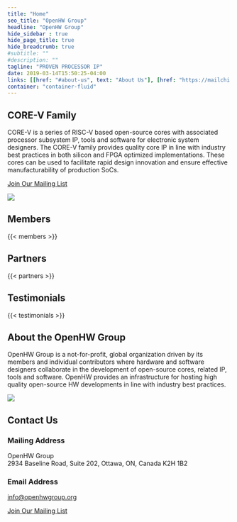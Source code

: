 ```yaml
---
title: "Home"
seo_title: "OpenHW Group"
headline: "OpenHW Group"
hide_sidebar : true
hide_page_title: true
hide_breadcrumb: true
#subtitle: ""
#description: ""
tagline: "PROVEN PROCESSOR IP"
date: 2019-03-14T15:50:25-04:00
links: [[href: "#about-us", text: "About Us"], [href: "https://mailchi.mp/77bbac3766fb/openhwgroup", text: "Join Our Mailing List"]]
container: "container-fluid"
---
```

<div id="core-v-family" class="row featured-section featured-core-v-family padding-top-30 padding-bottom-60">
  <div class="container">
    <div class="row">
      <div class="col-sm-12 col-md-12 col-md-offset-2">
        <h2 class="header-underline">CORE-V Family</h2>
        <p>CORE-V is a series of RISC-V based open-source cores with
          associated processor subsystem IP, tools and software for
          electronic system designers. The CORE-V family provides
          quality core IP in line with industry best practices in both
          silicon and FPGA optimized implementations. These cores can be
          used to facilitate rapid design innovation and ensure
          effective manufacturability of production SoCs.</p>
        <p><a class="btn btn-primary" href="https://mailchi.mp/77bbac3766fb/openhwgroup">Join Our Mailing List</a></p>
      </div>
      <div class="col-sm-12 col-md-8 col-md-offset-2">
        <div class="core-v-circle margin-top-20">
          <img class="img-responsive" src="/images/core-v-portrait.png">
        </div>
      </div>
    </div>
  </div>
</div>

<!-- Sponsors and Partners -->
<div id="members-partners" class="featured-partners container text-center padding-top-30 padding-bottom-40">
  <h2 class="header-underline">Members</h2>
  {{< members >}}
  <h2 class="header-underline margin-top-60">Partners</h2>
  {{< partners >}}
</div>

<!-- Testimonials -->
<div id="testimonials" class="row featured-section featured-testimonials text-center padding-top-30 padding-bottom-40">
  <div class="container">
    <h2 class="header-underline">Testimonials</h2>
    {{< testimonials >}}
  </div>
</div>

<!-- About Us -->
<div id="about-us" class="featured-about-us container padding-top-30 padding-bottom-40">
  <div class="row">
    <div class="col-sm-16 col-sm-push-8">
      <h2 class="header-underline">About the OpenHW Group</h2>
      <p class="margin-bottom-40">OpenHW Group is a not-for-profit, global organization driven by its members and individual contributors where hardware and software designers collaborate in the development of open-source cores, related IP, tools and software. OpenHW provides an infrastructure for hosting high quality open-source HW developments in line with industry best practices.</p>
    </div>
    <div class="col-sm-8 col-sm-pull-16">
      <img class="img-responsive" src="/images/about-us.jpg">
    </div>
  </div>
</div>

<!-- Contact Us -->
<div id="contact-us" class="row featured-section featured-contact-us padding-top-30 padding-bottom-40">
  <div class="container">
    <div class="row">
      <div class="col-sm-12 col-sm-offset-3">
        <h2 class="header-underline">Contact Us</h2>
        <h3>Mailing Address</h3>
        <p>OpenHW Group<br>
        2934 Baseline Road, Suite 202, Ottawa, ON, Canada K2H 1B2</p>
        <h3>Email Address</h3>
        <p><a class="white" href="mailto:info@openhwgroup.org">info@openhwgroup.org</a></p>
      </div>
      <div class="col-sm-8">
        <p class="margin-top-60"><a class="btn btn-primary btn-mailing-list" href="https://mailchi.mp/77bbac3766fb/openhwgroup">Join Our Mailing List</a></p>
      </div>
    </div>
  </div>
</div>